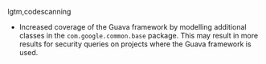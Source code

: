 lgtm,codescanning
* Increased coverage of the Guava framework by modelling additional classes in the `com.google.common.base` package. This may result in more results for security queries on projects where the Guava framework is used. 
